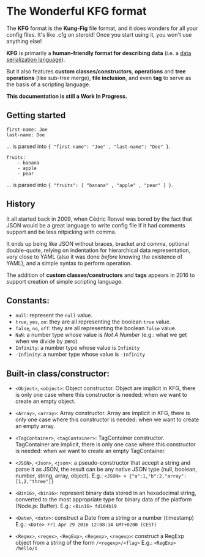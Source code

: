 
# The Wonderful KFG format

The **KFG** format is the **Kung-Fig** file format, and it does wonders for all your config files. It's like .cfg on steroid!
Once you start using it, you won't use anything else!

**KFG** is primarily a **human-friendly format for describing data**
(i.e. a [data serialization language](https://en.wikipedia.org/wiki/Serialization)).

But it also features **custom classes/constructors**, **operations** and **tree operations** (like sub-tree merge),
**file inclusion**, and even **tag** to serve as the basis of a scripting language.

**This documentation is still a Work In Progress.**



## Getting started


```
first-name: Joe
last-name: Doe
```

... is parsed into `{ "first-name": "Joe" , "last-name": "Doe" }`.


```
fruits:
	- banana
	- apple
	- pear
```

... is parsed into `{ "fruits": [ "banana" , "apple" , "pear" ] }`.



## History

It all started back in 2009, when Cédric Ronvel was bored by the fact that JSON would be a great language to write config file
if it had comments support and be less nitpicking with comma.

It ends up being like JSON without braces, bracket and comma, optional double-quote, relying on indentation for hierarchical
data representation, very close to YAML (also it was done *before* knowing the existence of YAML), and a simple syntax
to perform operation.

The addition of **custom classes/constructors** and **tags** appears in 2016 to support creation of simple scripting language.



## Constants:

* `null`: represent the `null` value.
* `true`, `yes`, `on`: they are all representing the boolean `true` value.
* `false`, `no`, `off`: they are all representing the boolean `false` value.
* `NaN`: a number type whose value is *Not A Number* (e.g.: what we get when we divide by zero)
* `Infinity`: a number type whose value is `Infinity`
* `-Infinity`: a number type whose value is `-Infinity`



## Built-in class/constructor:

* `<Object>`, `<object>`: Object constructor. Object are implicit in KFG, there is only one case where this constructor is needed:
  when we want to create an empty object.

* `<Array>`, `<array>`: Array constructor. Array are implicit in KFG, there is only one case where this constructor is needed:
  when we want to create an empty array.

* `<TagContainer>`, `<tagContainer>`: TagContainer constructor. TagContainer are implicit, there is only one case where this
  constructor is needed: when we want to create an empty TagContainer.

* `<JSON>`, `<Json>`, `<json>`: a pseudo-constructor that accept a string and parse it as JSON, the result can be
  any native JSON type (null, boolean, number, string, array, object).
  E.g.: `<JSON> > {"a":1,"b":2,"array":[1,2,"three"]}`

* `<Bin16>`, `<bin16>`: represent binary data stored in an hexadecimal string, converted to the most appropriate
  type for binary data of the platform (Node.js: Buffer).
  E.g.: `<Bin16> fd104b19`

* `<Date>`, `<date>`: construct a Date from a string or a number (timestamp)
  E.g.: `<Date> Fri Apr 29 2016 12:08:14 GMT+0200 (CEST)`

* `<Regex>`, `<regex>`, `<RegExp>`, `<Regexp>`, `<regexp>`: construct a RegExp object from a string of the form `/<regexp>/<flag>`
  E.g.: `<RegExp> /hello/i`

